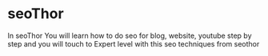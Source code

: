 # seoThor
 In seoThor You will learn how to do seo for blog, website, youtube step by step and you will touch to Expert level with this seo techniques  from seothor 
